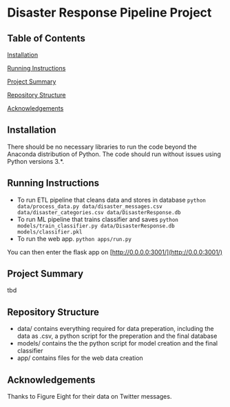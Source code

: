 # Disaster Response Pipeline Project

## Table of Contents
[Installation](https://github.com/spreuhs/data_science_nd_project_3/blob/main/README.md#installation)

[Running Instructions](https://github.com/spreuhs/data_science_nd_project_3/blob/main/README.md#running-instructions)

[Project Summary](https://github.com/spreuhs/data_science_nd_project_3/blob/main/README.md#project-summary)

[Repository Structure](https://github.com/spreuhs/data_science_nd_project_3/blob/main/README.md#repository-structure)

[Acknowledgements](https://github.com/spreuhs/data_science_nd_project_3/blob/main/README.md#acknowledgements)

## Installation

There should be no necessary libraries to run the code beyond the Anaconda distribution of Python. The code should run without issues using Python versions 3.*.

## Running Instructions
- To run ETL pipeline that cleans data and stores in database
    `python data/process_data.py data/disaster_messages.csv data/disaster_categories.csv data/DisasterResponse.db`
- To run ML pipeline that trains classifier and saves
     `python models/train_classifier.py data/DisasterResponse.db models/classifier.pkl`
- To run the web app.
    `python apps/run.py`

You can then enter the flask app on [http://0.0.0.0:3001/](http://0.0.0:3001/)

## Project Summary

tbd


## Repository Structure

- data/ contains everything required for data preperation, including the data as .csv, a python script for the preperation and the final database
- models/ contains the the python script for model creation and the final classifier
- app/ contains files for the web data creation


## Acknowledgements

Thanks to Figure Eight for their data on Twitter messages.
